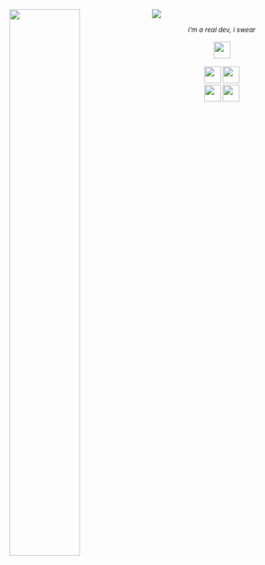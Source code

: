 <img src="https://user-images.githubusercontent.com/16008095/203210834-3261c91a-78fc-4bdb-b98b-e58af1574ea9.png">

<img align="left" width="50%" src="https://github-readme-stats.vercel.app/api/top-langs/?username=marcantoineg&theme=dark&layout=compact&langs_count=6&exclude_repo=exercism">

<p align="center"><em><sub>i'm a real dev, i swear</sub></em></p>

<div align="center" width="50%">
  
  [<img height="30px" src="https://img.shields.io/badge/LinkedIn-2967BC?logo=linkedin&style=flat">](https://www.linkedin.com/in/marc-antoine-gigu%C3%A8re-703815137)
  
  <img height="30px" src="https://img.shields.io/badge/Golang-FFFFFF?logo=go&style=flat">
  <img height="30px" src="https://img.shields.io/badge/Kotlin-27282C?logo=kotlin&style=flat">
</div>

<div align="center">
  <img height="30px" src="https://img.shields.io/badge/Fedora-2D426E?logo=fedora&style=flat">
  <img height="30px" src="https://img.shields.io/badge/macOS-424245?logo=apple&style=flat" /> 
</div>
